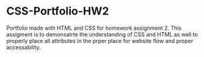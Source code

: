 # CSS-Portfolio-HW2
Portfolio made with HTML and CSS for homework assignment 2.
This assigment is to demonsatrte the understanding of CSS and HTML as well to properly place all attributes in the prper place for website flow
and proper accessability.
